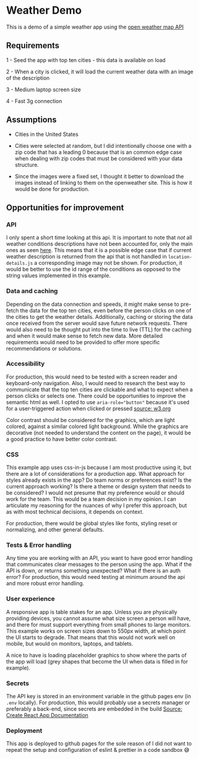 # Weather Demo

This is a demo of a simple weather app using the [open weather map API](https://openweathermap.org)

## Requirements

1 - Seed the app with top ten cities - this data is available on load

2 - When a city is clicked, it will load the current weather data with an image of the description

3 - Medium laptop screen size

4 - Fast 3g connection

## Assumptions

- Cities in the United States

- Cities were selected at random, but I did intentionally choose one with a zip code that has a leading 0 because that is an common edge case when dealing with zip codes that must be considered with your data structure.

- Since the images were a fixed set, I thought it better to download the images instead of linking to them on the openweather site. This is how it would be done for production.

## Opportunities for improvement

### API

I only spent a short time looking at this api. It is important to note that *not* all weather conditions descriptions have not been accounted for, only the main ones as seen [here](https://openweathermap.org/weather-conditions ).  This means that it is a possible edge case that if current weather description is returned from the api that is not handled in `location-details.js` a corresponding image may not be shown.  For production, it would be better to use the id range of the conditions as opposed to the string values implemented in this example.

### Data and caching

Depending on the data connection and speeds, it might make sense to pre-fetch the data for the top ten cities, even before the person clicks on one of the cities to get the weather details. Additionally, caching or storing the data once received from the server would save future network requests. There would also need to be thought put into the time to live (TTL) for the caching and when it would make sense to fetch new data. More detailed requirements would need to be provided to offer more specific recommendations or solutions.

### Accessibility

For production, this would need to be tested with a screen reader and keyboard-only navigation. Also, I would need to research the best way to communicate that the top ten cities are clickable and what to expect when a person clicks or selects one. There could be opportunities to improve the semantic html as well. I opted to use `aria-role="button"` because it's used for a user-triggered action when clicked or pressed [source: w3.org](https://www.w3.org/TR/wai-aria/#button)

Color contrast should be considered for the graphics, which are light colored, against a similar colored light background. While the graphics are decorative (not needed to understand the content on the page), it would be a good practice to have better color contrast.

### CSS

This example app uses css-in-js because I am most productive using it, but there are a lot of considerations for a production app. What approach for styles already exists in the app? Do team norms or preferences exist? Is the current approach working? Is there a theme or design system that needs to be considered? I would not presume that my preference would or should work for the team. This would be a team decision in my opinion. I can articulate my reasoning for the nuances of why I prefer this approach, but as with most technical decisions, it depends on context.

For production, there would be global styles like fonts, styling reset or normalizing, and other general defaults.

### Tests & Error handling

Any time you are working with an API, you want to have good error handling that communicates clear messages to the person using the app. What if the API is down, or returns something unexpected? What if there is an auth error? For production, this would need testing at minimum around the api and more robust error handling.

### User experience

A responsive app is table stakes for an app. Unless you are physically providing devices, you cannot assume what size screen a person will have, and there for must support everything from small phones to large monitors. This example works on screen sizes down to 550px width, at which point the UI starts to degrade.  That means that this would not work well on mobile, but would on monitors, laptops, and tablets.

A nice to have is loading placeholder graphics to show where the parts of the app will load (grey shapes that become the UI when data is filled in for example).

### Secrets

The API key is stored in an environment variable in the github pages env (in `.env` locally).  For production, this would probably use a secrets manager or preferably a back-end, since secrets are embedded in the build [Source: Create React App Documentation](https://create-react-app.dev/docs/adding-custom-environment-variables/)

### Deployment

This app is deployed to github pages for the sole reason of I did not want to repeat the setup and configuration of eslint & prettier in a code sandbox 😅
